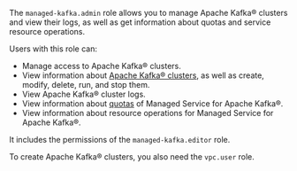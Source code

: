 The `managed-kafka.admin` role allows you to manage Apache Kafka® clusters and view their logs, as well as get information about quotas and service resource operations.

Users with this role can:
* Manage access to Apache Kafka® clusters.
* View information about [Apache Kafka® clusters](../../managed-kafka/concepts/index.md), as well as create, modify, delete, run, and stop them.
* View Apache Kafka® cluster logs.
* View information about [quotas](../../managed-kafka/concepts/limits.md#mkf-quotas) of Managed Service for Apache Kafka®.
* View information about resource operations for Managed Service for Apache Kafka®.

It includes the permissions of the `managed-kafka.editor` role.

To create Apache Kafka® clusters, you also need the `vpc.user` role.